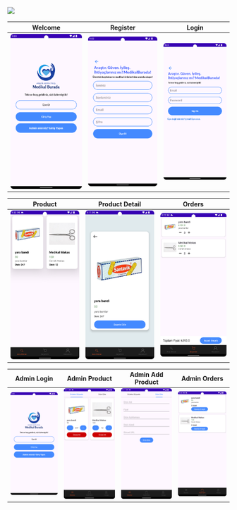  <div id="top"></div>


<a href="https://www.android.com"><img src="https://img.shields.io/badge/Android-02303A.svg?style=for-the-badge&logo=android&logoColor=dark"></a>




| Welcome | Register |  Login
|:-:|:-:|:-:|
| ![1](medik/user/user1.png) | ![2](medik/user/user2.png) | ![3](medik/user/user3.png) |

| Product | Product Detail |  Orders
|:-:|:-:|:-:|
| ![4](medik/user/user5.png) | ![5](medik/user/user6.png) | ![6](medik/user/user7.png) |

| Admin Login | Admin Product |  Admin Add Product  |  Admin Orders
|:-:|:-:|:-:|:-:|
| ![7](medik/user/user1.png) | ![8](medik/admin/admin1.png) | ![9](medik/admin/admin2.png) | ![10](medik/admin/admin3.png) |














